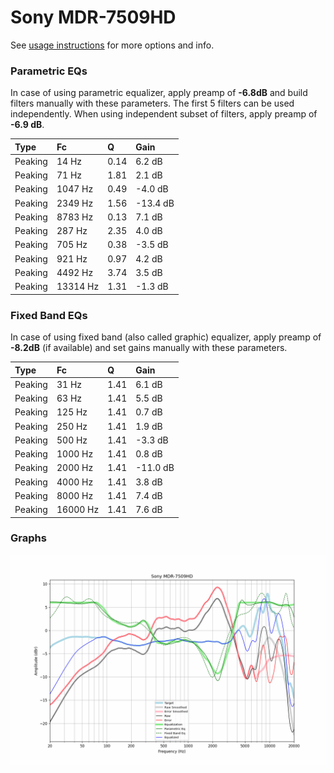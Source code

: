 # Sony MDR-7509HD
See [usage instructions](https://github.com/jaakkopasanen/AutoEq#usage) for more options and info.

### Parametric EQs
In case of using parametric equalizer, apply preamp of **-6.8dB** and build filters manually
with these parameters. The first 5 filters can be used independently.
When using independent subset of filters, apply preamp of **-6.9 dB**.

| Type    | Fc       |    Q | Gain     |
|:--------|:---------|:-----|:---------|
| Peaking | 14 Hz    | 0.14 | 6.2 dB   |
| Peaking | 71 Hz    | 1.81 | 2.1 dB   |
| Peaking | 1047 Hz  | 0.49 | -4.0 dB  |
| Peaking | 2349 Hz  | 1.56 | -13.4 dB |
| Peaking | 8783 Hz  | 0.13 | 7.1 dB   |
| Peaking | 287 Hz   | 2.35 | 4.0 dB   |
| Peaking | 705 Hz   | 0.38 | -3.5 dB  |
| Peaking | 921 Hz   | 0.97 | 4.2 dB   |
| Peaking | 4492 Hz  | 3.74 | 3.5 dB   |
| Peaking | 13314 Hz | 1.31 | -1.3 dB  |

### Fixed Band EQs
In case of using fixed band (also called graphic) equalizer, apply preamp of **-8.2dB**
(if available) and set gains manually with these parameters.

| Type    | Fc       |    Q | Gain     |
|:--------|:---------|:-----|:---------|
| Peaking | 31 Hz    | 1.41 | 6.1 dB   |
| Peaking | 63 Hz    | 1.41 | 5.5 dB   |
| Peaking | 125 Hz   | 1.41 | 0.7 dB   |
| Peaking | 250 Hz   | 1.41 | 1.9 dB   |
| Peaking | 500 Hz   | 1.41 | -3.3 dB  |
| Peaking | 1000 Hz  | 1.41 | 0.8 dB   |
| Peaking | 2000 Hz  | 1.41 | -11.0 dB |
| Peaking | 4000 Hz  | 1.41 | 3.8 dB   |
| Peaking | 8000 Hz  | 1.41 | 7.4 dB   |
| Peaking | 16000 Hz | 1.41 | 7.6 dB   |

### Graphs
![](./Sony%20MDR-7509HD.png)